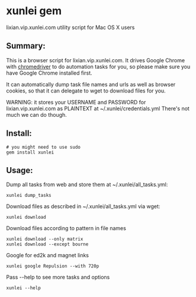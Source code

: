 xunlei gem
===========

lixian.vip.xunlei.com utility script for Mac OS X users

Summary:
-----------

This is a browser script for lixian.vip.xunlei.com.
It drives Google Chrome with [chromedriver](http://code.google.com/p/selenium/wiki/ChromeDriver) to do automation tasks for you,
so please make sure you have Google Chrome installed first.

It can automatically dump task file names and urls as well as browser cookies,
so that it can delegate to wget to download files for you.

WARNING:
it stores your USERNAME and PASSWORD for
lixian.vip.xunlei.com as PLAINTEXT at ~/.xunlei/credentials.yml
There's not much we can do though.

Install:
-----------

    # you might need to use sudo
    gem install xunlei

Usage:
-----------

Dump all tasks from web and store them at ~/.xunlei/all_tasks.yml:

    xunlei dump_tasks

Download files as described in ~/.xunlei/all_tasks.yml via wget:

    xunlei download

Download files according to pattern in file names

    xunlei download --only matrix
    xunlei download --except bourne
    
Google for ed2k and magnet links

    xunlei google Repulsion --with 720p

Pass --help to see more tasks and options

    xunlei --help